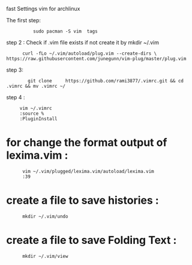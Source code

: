fast Settings vim for archlinux 

The first step:

              sudo pacman -S vim  tags
              
step 2 : Check if .vim file exists  if not create it by mkdir ~/.vim 
 
          curl -fLo ~/.vim/autoload/plug.vim --create-dirs \
    https://raw.githubusercontent.com/junegunn/vim-plug/master/plug.vim     

step 3:

            git clone     https://github.com/rami3877/.vimrc.git && cd .vimrc && mv .vimrc ~/
            
step 4 : 

         vim ~/.vimrc
         :source %
         :PluginInstall
# for change the format output of lexima.vim :
          vim ~/.vim/plugged/lexima.vim/autoload/lexima.vim
          :39
# create a file to save histories :
          mkdir ~/.vim/undo
# create a file to save Folding Text :
          mkdir ~/.vim/view
